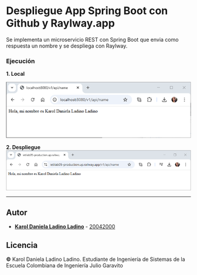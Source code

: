 # Despliegue App Spring Boot con Github y Raylway.app


Se implementa un microservicio REST con Spring Boot que envia como respuesta un nombre y se despliega con Raylway.

### Ejecución

**1. Local**

![](images/local.PNG)

**2. Despliegue**
![](images/despliegue.PNG)

---

## Autor

* **[Karol Daniela Ladino Ladino](https://www.linkedin.com/in/karol-daniela-ladino-ladino-55164b272/)** - [20042000](https://github.com/20042000)


## Licencia
**©** Karol Daniela Ladino Ladino. Estudiante de Ingeniería de Sistemas de la Escuela Colombiana de Ingeniería Julio Garavito